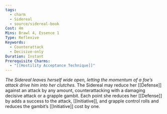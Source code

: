 ```yaml
---
tags:
  - charm
  - Sidereal
  - source/sidereal-book
Cost: 4m
Mins: Brawl 4, Essence 1
Type: Reflexive
Keywords:
  - Counterattack
  - Decisive-only
Duration: Instant
Prerequisite Charms:
  - "[[Hostility Acceptance Technique]]"
---
```

*The Sidereal leaves herself wide open, letting the momentum of a foe’s attack drive him into her clutches.*
The Sidereal may reduce her [[Defense]] against an attack by any amount, counterattacking with a damaging decisive attack or a grapple gambit. Each point she reduces her [[Defense]] by adds a success to the attack, [[Initiative]], and grapple control rolls and reduces the gambit’s [[Initiative]] cost by one.